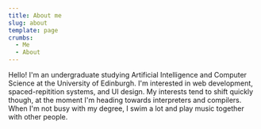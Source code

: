 ```yaml
---
title: About me
slug: about
template: page
crumbs:
  - Me
  - About
---
```


Hello! I'm an undergraduate studying Artificial Intelligence and Computer Science at the University of Edinburgh. I'm interested in web development, spaced-repitition systems, and UI design. My interests tend to shift quickly though, at the moment I'm heading towards interpreters and compilers. When I'm not busy with my degree, I swim a lot and play music together with other people.
